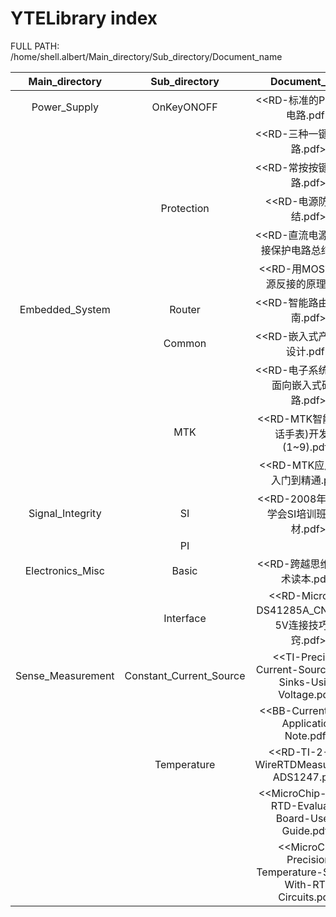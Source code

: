 # YTELibrary index
FULL PATH: /home/shell.albert/Main_directory/Sub_directory/Document_name

| Main_directory    | Sub_directory             | Document_name                                                       | Date      |
| :---:             | :---:                     | :---:                                                               | :---:     |
| Power_Supply      | OnKeyONOFF                | <<RD-标准的PMOS开关电路.pdf>>                                         | 2021/3/12 |
|                   |                           | <<RD-三种一键开关机电路.pdf>>                                          | 2021/3/12 |
|                   |                           | <<RD-常按按键开关机电路.pdf>>                                          | 2021/3/12 |
|                   | Protection                | <<RD-电源防反接小结.pdf>>                                             | 2021/3/12 |
|                   |                           | <<RD-直流电源输入防反接保护电路总结.pdf>>                                | 2021/3/12 |
|                   |                           | <<RD-用MOS管防止电源反接的原理.pdf>>                                    | 2021/3/12 |
| Embedded_System   | Router                    | <<RD-智能路由器开发指南.pdf>>                                          | 2021/3/12 |
|                   | Common                    | <<RD-嵌入式产品分析与设计.pdf>>                                        | 2021/3/12 |
|                   |                           | <<RD-电子系统设计——面向嵌入式硬件电路.pdf>>                              | 2021/4/23 |
|                   |  MTK                      | <<RD-MTK智能穿戴(电话手表)开发教程(1~9).pdf>>                           | 2021/4/20 |
|                   |                           | <<RD-MTK应用开发从入门到精通.pdf>>                                     | 2021/4/23 |
| Signal_Integrity  | SI                        | <<RD-2008年中国电子学会SI培训班内部教材.pdf>>                            | 2021/3/22 |
|                   | PI                        |                                                                     |           |
| Electronics_Misc  | Basic                     | <<RD-跨越思维-电子技术读本.pdf>>                                        | 2021/3/30 |
|                   | Interface                 | <<RD-Microchip-DS41285A_CN-3.3V与5V连接技巧与诀窍.pdf>>                | 2021/4/2 |
| Sense_Measurement | Constant_Current_Source   | <<TI-Precision-Current-Sources-and-Sinks-Using-Voltage.pdf>>          |          |
|                   |                           | <<BB-Current-Loop-Application-Note.pdf>>                              |          |
|                   | Temperature               | <<RD-TI-2-3-4-WireRTDMeasurement-ADS1247.pdf>>                        | 2021/4/6 |
|                   |                           | <<MicroChip-PT100-RTD-Evaluation-Board-User's-Guide.pdf>>             |          |
|                   |                           | <<MicroChip-Precision-Temperature-Sensing-With-RTD-Circuits.pdf>>     |          |




